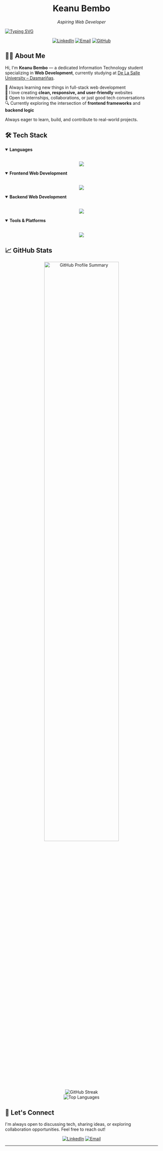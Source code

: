 <div align="center">
  <h1>Keanu Bembo</h1>
  <p><i>Aspiring Web Developer</i></p>
</div>

<a href="https://git.io/typing-svg"><img src="https://readme-typing-svg.demolab.com?font=Fira+Code&size=25&pause=1000&color=4D77FF&background=1E1E2E00&vCenter=true&width=600&lines=3rd+year+IT+student;Web+Development+Enthusiast;Open+to+Internships" alt="Typing SVG" /></a>
  
  <p align="center">
    <a href="https://www.linkedin.com/in/keanu-bembo-bb2328338/"><img src="https://img.shields.io/badge/LinkedIn-0077B5?style=for-the-badge&logo=linkedin&logoColor=white" alt="LinkedIn" /></a>
    <a href="mailto:keanuonealbembo@gmail.com"><img src="https://img.shields.io/badge/Email-D14836?style=for-the-badge&logo=gmail&logoColor=white" alt="Email" /></a>
    <a href="https://github.com/Keonbe"><img src="https://img.shields.io/badge/GitHub-100000?style=for-the-badge&logo=github&logoColor=white" alt="GitHub" /></a>
  </p>
  

## 🧑‍💻 About Me
Hi, I'm **Keanu Bembo** — a dedicated Information Technology student specializing in **Web Development**, currently studying at [De La Salle University – Dasmariñas](https://www.dlsud.edu.ph/).

🌱 Always learning new things in full-stack web development  
📌 I love creating **clean, responsive, and user-friendly** websites  
🤝 Open to internships, collaborations, or just good tech conversations  
🔍 Currently exploring the intersection of **frontend frameworks** and **backend logic**

Always eager to learn, build, and contribute to real-world projects.


## 🛠️ Tech Stack
<details open>
<summary><b>Languages</b></summary>
<br>
<p align="center">
  <a href="https://skillicons.dev">
    <img src="https://skillicons.dev/icons?i=java,cs,python,bash,js,php&theme=dark" />
  </a>
</p>
</details>

<details open>
<summary><b>Frontend Web Development</b></summary>
<br>
<p align="center">
  <a href="https://skillicons.dev">
    <img src="https://skillicons.dev/icons?i=html,css,bootstrap&theme=dark" />
  </a>
</p>
</details>

<details open>
<summary><b>Backend Web Development</b></summary>
<br>
<p align="center">
  <a href="https://skillicons.dev">
    <img src="https://skillicons.dev/icons?i=dotnet,mysql&theme=dark" />
  </a>
</p>
</details>

<details open>
<summary><b>Tools & Platforms</b></summary>
<br>
<p align="center">
  <a href="https://skillicons.dev">
    <img src="https://skillicons.dev/icons?i=vscode,visualstudio,idea,figma,git,github,windows,linux&theme=dark" />
  </a>
</p>
</details>

<!--
## 📚 Currently Learning
<div align="center">
  <table>
    <tr>
      <td align="center" width="33%">
        <img src="https://img.shields.io/badge/React-61DAFB?style=for-the-badge&logo=react&logoColor=black" alt="React" /><br/>
        <div style="background-color: #f0f0f0; border-radius: 10px; height: 10px; width: 100%; margin-top: 5px;">
          <div style="background-color: #2DD4BF; border-radius: 10px; height: 10px; width: 60%;"></div>
        </div>
      </td>
      <td align="center" width="33%">
        <img src="https://img.shields.io/badge/PHP-777BB4?style=for-the-badge&logo=php&logoColor=white" alt="PHP" /><br/>
        <div style="background-color: #f0f0f0; border-radius: 10px; height: 10px; width: 100%; margin-top: 5px;">
          <div style="background-color: #2DD4BF; border-radius: 10px; height: 10px; width: 65%;"></div>
        </div>
      </td>
    </tr>
  </table>
</div>
-->

<!--
## 🚀 Featured Projects
<div align="center">
<a href="https://github.com/Keonbe?tab=repositories">
  <img src="https://github-readme-stats.vercel.app/api/pin/?username=Keonbe&repo=YourRepoName1&theme=Default" />
</a>
<a href="https://github.com/Keonbe?tab=repositories">
  <img src="https://github-readme-stats.vercel.app/api/pin/?username=Keonbe&repo=YourRepoName2&theme=Default" />
</a>
</div> -->

<!-- Add your featured projects here once you have some to showcase -->
<!-- For now, this is a placeholder that you can uncomment and customize later -->

## 📈 GitHub Stats

<div align="center">
  <img src="https://github-profile-summary-cards.vercel.app/api/cards/profile-details?username=Keonbe&theme=vue" width="70%" alt="GitHub Profile Summary" />
</div>

<div align="center">
  <img src="https://github-readme-streak-stats.herokuapp.com/?user=Keonbe&theme=Default&hide_border=true" alt="GitHub Streak" />
  <br />
 <img src="https://github-readme-stats.vercel.app/api/top-langs/?username=Keonbe&theme=default&show_icons=true&hide_border=true&layout=compact" alt="Top Languages" />
<!--<![Keonbe's Top Languages](https://github-readme-stats.vercel.app/api/top-langs/?username=Keonbe&theme=default&show_icons=true&hide_border=true&layout=compact) -->
</div>
<!--
## 🔄 Recent Activity
-->
<!--RECENT_ACTIVITY:start-->
<!--RECENT_ACTIVITY:end-->

## 🤝 Let's Connect
I'm always open to discussing tech, sharing ideas, or exploring collaboration opportunities. Feel free to reach out!

<p align="center">
  <a href="https://www.linkedin.com/in/keanu-bembo-bb2328338/"><img src="https://img.shields.io/badge/-Let's_connect_on_LinkedIn-0A66C2?style=for-the-badge&logo=linkedin&logoColor=white" alt="LinkedIn" /></a>
  <a href="mailto:keanuonealbembo@gmail.com"><img src="https://img.shields.io/badge/-Send_me_an_email-EA4335?style=for-the-badge&logo=gmail&logoColor=white" alt="Email" /></a>
</p>

---
<!-- Profile visitors count
<div align="center">
  <img src="https://komarev.com/ghpvc/?username=Keonbe&color=4D77FF&style=flat-square&label=Profile+Views" alt="Profile Views" />
  <br/>
  <sub>Last updated: June 2025</sub>
</div> -->




